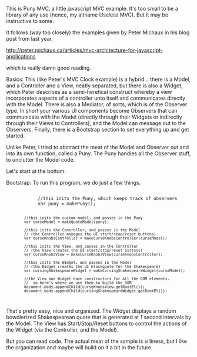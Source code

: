 This is Puny MVC, a little javascript MVC example.  It's too small to be a library of any use (hence, my altname Useless MVC).  But it may be instructive to some.  

It follows (way too closely) the examples given by Peter Michaux in his blog post from last year, 

   http://peter.michaux.ca/articles/mvc-architecture-for-javascript-applications 

which is really damn good reading.

Basics: 
This (like Peter's MVC Clock example) is a hybrid... there is a Model, and a Controller and a View, neatly separated, but there is also a Widget, which Peter describes as a semi-heretical construct whereby a view incorporates aspects of a controller unto itself and communicates directly with the Model.  There is also a Mediator, of sorts, which is of the Observer type.  In short your various UI components become Observers that can communicate with the Model (directly through their Widgets or indirectly through their Views to Controllers), and the Model can message out to the Observers.  Finally, there is a Bootstrap section to set everything up and get started.

Unlike Peter, I tried to abstract the meat of the Model and Observer out and into its own function, called a Puny.  The Puny handles all the Observer stuff, to unclutter the Model code.

Let's start at the bottom: 

Bootstrap:   To run this program, we do just a few things.

<code>
            //this inits the Puny, which keeps track of observers
            var puny = makePuny();   
            
            //this inits the custom model, and passes in the Puny
            var curseModel = makeQuoteModel(puny);   
            
            //this inits the Controller, and passes in the Model
            // (the Controller manages the UI start/stop/reset buttons)
            var curseKnobsController = makeCurseKnobsController(curseModel);
            
            //this inits the View, and passes in the Controller
            // (the View creates the UI start/stop/reset buttons)
            var curseKnobsView = makeCurseKnobsView(curseKnobsController);

            //this inits the Widget, and passes in the Model
            // (the Widget creates the UI blockquote for the Shakespeare)
            var cursingShakespeareWidget = makeCursingShakespeareWidget(curseModel);

            //the View and Widget have constructors for all the DOM elements, 
            //  so here's where we use them to build the DOM
            document.body.appendChild(curseKnobsView.getRootEl());
            document.body.appendChild(cursingShakespeareWidget.getRootEl());
</code>

That's pretty easy, nice and organized.  The Widget displays a random bowdlerized Shakespearean quote that is generated at 1 second intervals by the Model.  The View has Start/Stop/Reset buttons to control the actions of the Widget (via the Controller, and the Model).

But you can read code.  The actual meat of the sample is silliness, but I like the organization and maybe will build on it a bit in the future.
